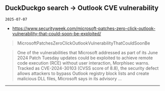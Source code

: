 ## DuckDuckgo search -> Outlook CVE vulnerability
`2025-07-07`

* https://www.securityweek.com/microsoft-patches-zero-click-outlook-vulnerability-that-could-soon-be-exploited/

<blockquote>
 MicrosoftPatchesZeroClickOutlookVulnerabilityThatCouldSoonBe
</blockquote>
<blockquote>
One of the vulnerabilities that Microsoft addressed as part of its June 2024 Patch Tuesday updates could be exploited to achieve remote code execution (RCE) without user interaction, Morphisec warns. Tracked as CVE-2024-30103 (CVSS score of 8.8), the security defect allows attackers to bypass Outlook registry block lists and create malicious DLL files, Microsoft says in its advisory ...
</blockquote>

---

